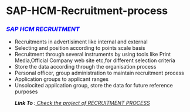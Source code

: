 # SAP-HCM-Recruitment-process

<!DOCTYPE html>
<html>

<head>
    <meta charset="utf-8">
    <title>RECRUITMENT</title>
</head>

<body>
    <h3><em>
            <p style="color: blue;">SAP HCM RECRUITMENT </h3></em>
    <ul>
        <li>Recruitments in advertisiment like internal and external</li>
        <li>Selecting and position according to points scale basis</li>
        <li>Recruitment through several instruments by using tools like Print Media,Official Company web site etc,for
            different
            selection criteria</li>
        <li>Store the data according through the organisation process</li>
        <li>Personal officer, group administration to maintain recruitment process</li>
        <li>Application groups to applicant ranges </li>
        <li>Unsolocited application group, store the data for future reference purposes</li>
        <!--<p><em>link To:<a href="project document on RECRUIT.html"><strong>project document on
                        RECRUIT</a></em></strong></p>-->
        <p><em><strong> Link To </strong>:<a
                    href="https://docs.google.com/document/d/1O_K3u1MXXn-OdHEqBezQG4qpfHykJH3_mujOW-N-9us/edit?usp=sharing">
                    Check the project of RECRUITMENT PROCESS </a></em></li>
        </p>


        
